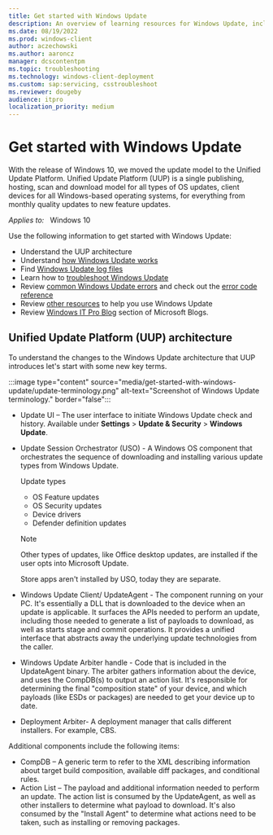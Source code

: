 ```yaml
---
title: Get started with Windows Update
description: An overview of learning resources for Windows Update, including documents on architecture, log files, and common errors.
ms.date: 08/19/2022
ms.prod: windows-client
author: aczechowski
ms.author: aaroncz
manager: dcscontentpm
ms.topic: troubleshooting
ms.technology: windows-client-deployment
ms.custom: sap:servicing, csstroubleshoot
ms.reviewer: dougeby
audience: itpro
localization_priority: medium
---
```


# Get started with Windows Update

With the release of Windows 10, we moved the update model to the Unified Update Platform. Unified Update Platform (UUP) is a single publishing, hosting, scan and download model for all types of OS updates, client devices for all Windows-based operating systems, for everything from monthly quality updates to new feature updates.

_Applies to:_ &nbsp; Windows 10

Use the following information to get started with Windows Update:

- Understand the UUP architecture
- Understand [how Windows Update works](how-windows-update-works.md)
- Find [Windows Update log files](windows-update-log-files.md)
- Learn how to [troubleshoot Windows Update](windows-update-issues-troubleshooting.md)
- Review [common Windows Update errors](common-windows-update-errors.md) and check out the [error code reference](/windows/deployment/update/windows-update-error-reference)
- Review [other resources](additional-resources-for-windows-update.md) to help you use Windows Update
- Review [Windows IT Pro Blog](https://techcommunity.microsoft.com/t5/windows-it-pro-blog/bg-p/Windows10Blog) section of Microsoft Blogs.

## Unified Update Platform (UUP) architecture

To understand the changes to the Windows Update architecture that UUP introduces let's start with some new key terms.

:::image type="content" source="media/get-started-with-windows-update/update-terminology.png" alt-text="Screenshot of Windows Update terminology." border="false":::

- Update UI – The user interface to initiate Windows Update check and history. Available under **Settings** > **Update & Security** > **Windows Update**.
- Update Session Orchestrator (USO) - A Windows OS component that orchestrates the sequence of downloading and installing various update types from Windows Update.  

   Update types

  - OS Feature updates
  - OS Security updates
  - Device drivers
  - Defender definition updates

   > [!NOTE]
   > Other types of updates, like Office desktop updates, are installed if the user opts into Microsoft Update.
   >
   > Store apps aren't installed by USO, today they are separate.

- Windows Update Client/ UpdateAgent - The component running on your PC. It's essentially a DLL that is downloaded to the device when an update is applicable. It surfaces the APIs needed to perform an update, including those needed to generate a list of payloads to download, as well as starts stage and commit operations. It provides a unified interface that abstracts away the underlying update technologies from the caller.  
- Windows Update Arbiter handle - Code that is included in the UpdateAgent binary. The arbiter gathers information about the device, and uses the CompDB(s) to output an action list. It's responsible for determining the final "composition state" of your device, and which payloads (like ESDs or packages) are needed to get your device up to date.
- Deployment Arbiter- A deployment manager that calls different installers. For example, CBS.

Additional components include the following items:

- CompDB – A generic term to refer to the XML describing information about target build composition, available diff packages, and conditional rules.
- Action List – The payload and additional information needed to perform an update. The action list is consumed by the UpdateAgent, as well as other installers to determine what payload to download. It's also consumed by the "Install Agent" to determine what actions need to be taken, such as installing or removing packages.  
